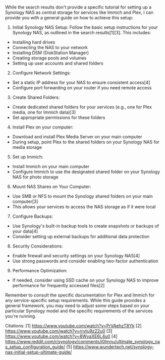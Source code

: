 While the search results don't provide a specific tutorial for setting up a Synology NAS as central storage for services like Immich and Plex, I can provide you with a general guide on how to achieve this setup:

1. Initial Synology NAS Setup:
Follow the basic setup instructions for your Synology NAS, as outlined in the search results[1][3]. This includes:
- Installing hard drives
- Connecting the NAS to your network
- Installing DSM (DiskStation Manager)
- Creating storage pools and volumes
- Setting up user accounts and shared folders

2. Configure Network Settings:
- Set a static IP address for your NAS to ensure consistent access[4]
- Configure port forwarding on your router if you need remote access

3. Create Shared Folders:
- Create dedicated shared folders for your services (e.g., one for Plex media, one for Immich data)[3]
- Set appropriate permissions for these folders

4. Install Plex on your computer:
- Download and install Plex Media Server on your main computer
- During setup, point Plex to the shared folders on your Synology NAS for media storage

5. Set up Immich:
- Install Immich on your main computer
- Configure Immich to use the designated shared folder on your Synology NAS for photo storage

6. Mount NAS Shares on Your Computer:
- Use SMB or NFS to mount the Synology shared folders on your main computer[3]
- This allows your services to access the NAS storage as if it were local

7. Configure Backups:
- Use Synology's built-in backup tools to create snapshots or backups of your data[4]
- Consider setting up external backups for additional data protection

8. Security Considerations:
- Enable firewall and security settings on your Synology NAS[4]
- Use strong passwords and consider enabling two-factor authentication

9. Performance Optimization:
- If needed, consider using SSD cache on your Synology NAS to improve performance for frequently accessed files[2]

Remember to consult the specific documentation for Plex and Immich for any service-specific setup requirements. While this guide provides a general framework, you may need to adjust some steps based on your particular Synology model and the specific requirements of the services you're running.

Citations:
[1] https://www.youtube.com/watch?v=PrVAehzT8Yk
[2] https://www.youtube.com/watch?v=rrvtu9z22u0
[3] https://www.youtube.com/watch?v=8WyaXE6L4u0
[4] https://www.reddit.com/r/synology/comments/i0lmnu/ultimate_synology_nas_setup_configuration_guide/
[5] https://www.wundertech.net/synology-nas-initial-setup-ultimate-guide/